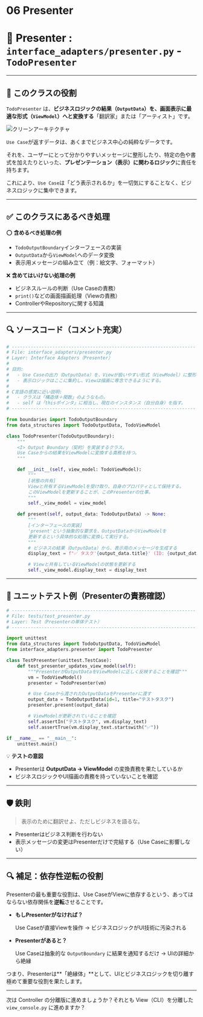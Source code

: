 # 06 Presenter

# 🎨 Presenter : `interface_adapters/presenter.py` - `TodoPresenter`

---

## 🧭 このクラスの役割

`TodoPresenter` は、**ビジネスロジックの結果（`OutputData`）を、画面表示に最適な形式（`ViewModel`）へと変換する**「翻訳家」または「アーティスト」です。

![クリーンアーキテクチャ](https://www.notion.so../%E3%82%AF%E3%83%AA%E3%83%BC%E3%83%B3%E3%82%A2%E3%83%BC%E3%82%AD%E3%83%86%E3%82%AF%E3%83%81%E3%83%A3.png)

`Use Case`が返すデータは、あくまでビジネス中心の純粋なデータです。

それを、ユーザーにとって分かりやすいメッセージに整形したり、特定の色や書式を加えたりといった、**プレゼンテーション（表示）に関わるロジック**に責任を持ちます。

これにより、`Use Case`は「どう表示されるか」を一切気にすることなく、ビジネスロジックに集中できます。

---

## ✅ このクラスにあるべき処理

⭕️ **含めるべき処理の例**

- `TodoOutputBoundary`インターフェースの実装
- `OutputData`から`ViewModel`へのデータ変換
- 表示用メッセージの組み立て（例：絵文字、フォーマット）

❌ **含めてはいけない処理の例**

- ビジネスルールの判断（Use Caseの責務）
- `print()`などの画面描画処理（Viewの責務）
- ControllerやRepositoryに関する知識

---

## 🔍 ソースコード（コメント充実）

```python
# --------------------------------------------------------------------
# File: interface_adapters/presenter.py
# Layer: Interface Adapters（Presenter）
#
# 目的:
#   - Use Caseの出力（OutputData）を、Viewが扱いやすい形式（ViewModel）に整形する。
#   - 表示ロジックはここに集約し、Viewは描画に専念できるようにする。
#
# C言語の感覚に近い説明:
#   - クラスは「構造体＋関数」のようなもの。
#   - self は「thisポインタ」に相当し、現在のインスタンス（自分自身）を指す。
# --------------------------------------------------------------------

from boundaries import TodoOutputBoundary
from data_structures import TodoOutputData, TodoViewModel

class TodoPresenter(TodoOutputBoundary):
    """
    <I> Output Boundary（契約）を実装するクラス。
    Use Caseからの結果をViewModelに変換する責務を持つ。
    """

    def __init__(self, view_model: TodoViewModel):
        """
        [状態の共有]
        Viewと共有するViewModelを受け取り、自身のプロパティとして保持する。
        このViewModelを更新することが、このPresenterの仕事。
        """
        self._view_model = view_model

    def present(self, output_data: TodoOutputData) -> None:
        """
        [インターフェースの実装]
        'present'という抽象的な要求を、OutputDataからViewModelを
        更新するという具体的な処理に変換して実行する。
        """
        # ビジネスの結果（OutputData）から、表示用のメッセージを生成する
        display_text = f"✅ タスク'{output_data.title}' (ID: {output_data.id}) を追加しました。"

        # Viewと共有しているViewModelの状態を更新する
        self._view_model.display_text = display_text

```

---

## 🧪 ユニットテスト例（Presenterの責務確認）

```python
# --------------------------------------------------------------------
# File: tests/test_presenter.py
# Layer: Test（Presenterの単体テスト）
# --------------------------------------------------------------------

import unittest
from data_structures import TodoOutputData, TodoViewModel
from interface_adapters.presenter import TodoPresenter

class TestPresenter(unittest.TestCase):
    def test_presenter_updates_view_model(self):
        """PresenterがOutputDataをViewModelに正しく反映することを確認"""
        vm = TodoViewModel()
        presenter = TodoPresenter(vm)

        # Use Caseから渡されたOutputDataをPresenterに渡す
        output_data = TodoOutputData(id=1, title="テストタスク")
        presenter.present(output_data)

        # ViewModelが更新されていることを確認
        self.assertIn("テストタスク", vm.display_text)
        self.assertTrue(vm.display_text.startswith("✅"))

if __name__ == "__main__":
    unittest.main()

```

💡 **テストの意図**

- Presenterは **OutputData → ViewModel** の変換責務を果たしているか
- ビジネスロジックやUI描画の責務を持っていないことを確認

---

## 🛡 鉄則

> 表示のために翻訳せよ、ただしビジネスを語るな。
> 
- Presenterはビジネス判断を行わない
- 表示メッセージの変更はPresenterだけで完結する（Use Caseに影響しない）

---

## 🔍 補足：依存性逆転の役割

Presenterの最も重要な役割は、Use CaseがViewに依存するという、あってはならない依存関係を**逆転**させることです。

- **もしPresenterがなければ？**
    
    Use Caseが直接Viewを操作 → ビジネスロジックがUI技術に汚染される
    
- **Presenterがあると？**
    
    Use Caseは抽象的な `OutputBoundary` に結果を通知するだけ → UIの詳細から絶縁
    

つまり、Presenterは**「絶縁体」**として、UIとビジネスロジックを切り離す極めて重要な役割を果たします。

---

次は Controller の分離版に進めましょうか？それとも View（CLI）を分離した `view_console.py` に進めますか？